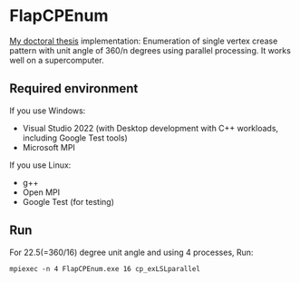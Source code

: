 
# FlapCPEnum

[My doctoral thesis](https://dspace.jaist.ac.jp/dspace/bitstream/10119/16649/2/paper.pdf) implementation:
Enumeration of single vertex crease pattern with unit angle of 360/n degrees using parallel processing.
It works well on a supercomputer.

## Required environment

If you use Windows:
* Visual Studio 2022 (with Desktop development with C++ workloads, including Google Test tools)
* Microsoft MPI

If you use Linux:
* g++
* Open MPI
* Google Test (for testing)

## Run

For 22.5(=360/16) degree unit angle and using 4 processes, Run:

```
mpiexec -n 4 FlapCPEnum.exe 16 cp_exLSLparallel
```
